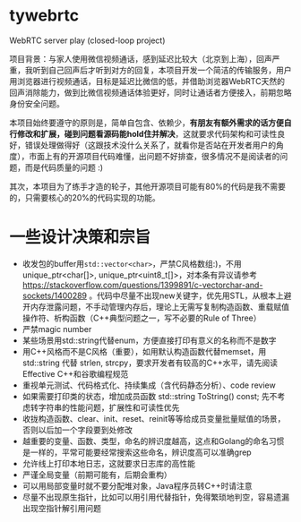 # tywebrtc
WebRTC server play (closed-loop project)

项目背景：与家人使用微信视频通话，感到延迟比较大（北京到上海），回声严重，我听到自己回声后才听到对方的回复，本项目开发一个简洁的传输服务，用户用浏览器进行视频通话，目标是延迟比微信的低，并借助浏览器WebRTC天然的回声消除能力，做到比微信视频通话体验更好，同时让通话者方便接入，前期忽略身份安全问题。

本项目始终要遵守的原则是，简单自包含、依赖少，**有朋友有额外需求的话方便自行修改和扩展，碰到问题看源码能hold住并解决**，这就要求代码架构和可读性良好，错误处理做得好（这跟技术没什么关系了，就看你是否站在开发者用户的角度），市面上有的开源项目代码难懂，出问题不好排查，很多情况不是阅读者的问题，而是代码质量的问题 :)

其次，本项目为了练手才造的轮子，其他开源项目可能有80%的代码是我不需要的，只需要核心的20%的代码实现的功能。

# 一些设计决策和宗旨
- 收发包的buffer用`std::vector<char>`，严禁C风格数组:)，不用unique_ptr<char[]>, unique_ptr<uint8_t[]>，对本条有异议请参考 https://stackoverflow.com/questions/1399891/c-vectorchar-and-sockets/1400289 。代码中尽量不出现new关键字，优先用STL，从根本上避开内存泄露问题，不手动管理内存后，理论上无需写复制构造函数、重载赋值操作符、析构函数（C++典型问题之一，写不必要的Rule of Three）
- 严禁magic number
- 某些场景用std::string代替enum，方便直接打印有意义的名称而不是数字
- 用C++风格而不是C风格（重要），如用默认构造函数代替memset，用std::string 代替 strlen, strcpy，要求开发者有较高的C++水平，请先阅读Effective C++和谷歌编程规范
- 重视单元测试、代码格式化、持续集成（含代码静态分析）、code review
- 如果需要打印类的状态，增加成员函数 std::string ToString() const; 先不考虑转字符串的性能问题，扩展性和可读性优先
- 收拢构造函数、clear、init、reset、reinit等等给成员变量批量赋值的场景，否则以后加一个字段要到处修改
- 越重要的变量、函数、类型，命名的辨识度越高，这点和Golang的命名习惯是一样的，平常可能要经常搜索这些命名，辨识度高可以准确grep
- 允许线上打印本地日志，这就要求日志库的高性能
- 严谨全局变量（前期可能有，后期会重构）
- 可以用局部变量时就不要分配堆对象，Java程序员转C++时请注意
- 尽量不出现原生指针，比如可以用引用代替指针，免得繁琐地判空，容易遗漏出现空指针解引用问题
